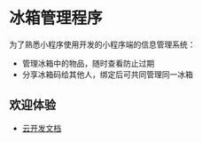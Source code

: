 # 冰箱管理程序

为了熟悉小程序使用开发的小程序端的信息管理系统：

- 管理冰箱中的物品，随时查看防止过期
- 分享冰箱码给其他人，绑定后可共同管理同一冰箱

## 欢迎体验

- [云开发文档](https://developers.weixin.qq.com/miniprogram/dev/wxcloud/basis/getting-started.html)

